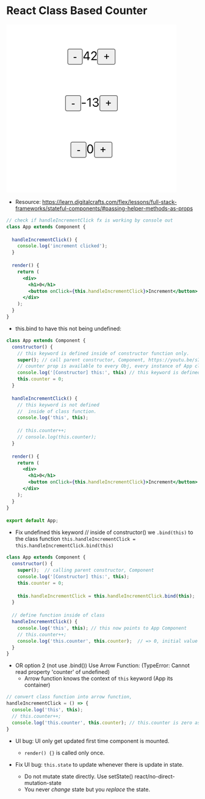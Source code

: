 # React Class Based Counter

![counter-class-based](./src/asset/counter-class.png)

- Resource: https://learn.digitalcrafts.com/flex/lessons/full-stack-frameworks/stateful-components/#passing-helper-methods-as-props

```jsx
// check if handleIncrementClick fx is working by console out
class App extends Component {

  handleIncrementClick() {
    console.log('increment clicked');
  }

  render() {
    return (
      <div>
        <h1>0</h1>
        <button onClick={this.handleIncrementClick}>Increment</button>
      </div>
    );
  }
}
```

- this.bind to have this not being undefined:

```jsx
class App extends Component {
  constructor() {
    // this keyword is defined inside of constructor function only.
    super(); // call parent constructor, Component, https://youtu.be/s7UzFzD4zZI?t=275
    // counter prop is available to every Obj, every instance of App class
    console.log('[Constructor] this:', this) // this keyword is defined points at APP component.
    this.counter = 0;
  }

  handleIncrementClick() {
    // this keyword is not defined
    //  inside of class function.
    console.log('this', this); 
 
    // this.counter++;
    // console.log(this.counter);
  }

  render() {
    return (
      <div>
        <h1>0</h1>
        <button onClick={this.handleIncrementClick}>Increment</button>
      </div>
    );
  }
}

export default App;
```

- Fix undefined this keyword
// inside of constructor() we `.bind(this)` to the class function
`this.handleIncrementClick = this.handleIncrementClick.bind(this)`

```jsx
class App extends Component {
  constructor() {
    super();  // calling parent constructor, Component
    console.log('[Constructor] this:', this);
    this.counter = 0;

    this.handleIncrementClick = this.handleIncrementClick.bind(this);
  }

  // define function inside of class
  handleIncrementClick() {
    console.log('this', this); // this now points to App Component
    // this.counter++;
    console.log('this.counter', this.counter);  // => 0, initial value defined in constructor
  }
}

```

* OR option 2 (not use .bind()) Use Arrow Function: (TypeError: Cannot read property 'counter' of undefined)
  - Arrow function knows the context of `this` keyword (App its container)

```jsx
// convert class function into arrow function, 
handleIncrementClick = () => {
  console.log('this', this);
  // this.counter++;
  console.log('this.counter', this.counter); // this.counter is zero as initial value is defined inside of constructor
}

```

- UI bug:  UI only get updated first time component is mounted.
    * `render() {}` is called only once. 

- Fix UI bug: `this.state` to update whenever there is update in state.
  * Do not mutate state directly. Use setState()  react/no-direct-mutation-state
  * You never *change* state but you *replace* the state.

